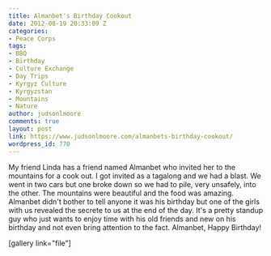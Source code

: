 ```yaml
---
title: Almanbet's Birthday Cookout
date: 2012-08-19 20:33:09 Z
categories:
- Peace Corps
tags:
- BBQ
- Birthday
- Culture Exchange
- Day Trips
- Kyrgyz Culture
- Kyrgyzstan
- Mountains
- Nature
author: judsonlmoore
comments: true
layout: post
link: https://www.judsonlmoore.com/almanbets-birthday-cookout/
wordpress_id: 770
---
```


My friend Linda has a friend named Almanbet who invited her to the mountains for a cook out. I got invited as a tagalong and we had a blast. We went in two cars but one broke down so we had to pile, very unsafely, into the other. The mountains were beautiful and the food was amazing. Almanbet didn't bother to tell anyone it was his birthday but one of the girls with us revealed the secrete to us at the end of the day. It's a pretty standup guy who just wants to enjoy time with his old friends and new on his birthday and not even bring attention to the fact. Almanbet, Happy Birthday!

[gallery link="file"]
